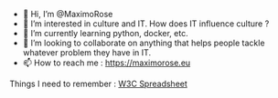 - 👋 Hi, I’m @MaximoRose
- 👀 I’m interested in culture and IT. How does IT influence culture ?
- 🌱 I’m currently learning python, docker, etc.
- 💞️ I’m looking to collaborate on anything that helps people tackle whatever problem they have in IT.
- 📫 How to reach me : https://maximorose.eu


Things I need to remember : [W3C Spreadsheet](https://www.w3.org/2009/cheatsheet/#autocomplete)


<!---
MaximoRose/MaximoRose is a ✨ special ✨ repository because its `README.md` (this file) appears on your GitHub profile.
You can click the Preview link to take a look at your changes.
--->
